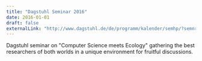 ```yaml
---
title: "Dagstuhl Seminar 2016"
date: 2016-01-01
draft: false
externalLink: "http://www.dagstuhl.de/de/programm/kalender/semhp/?semnr=17091"
---
```


Dagstuhl seminar on "Computer Science meets Ecology" gathering the best researchers of both worlds in a unique environment for fruitful discussions.
